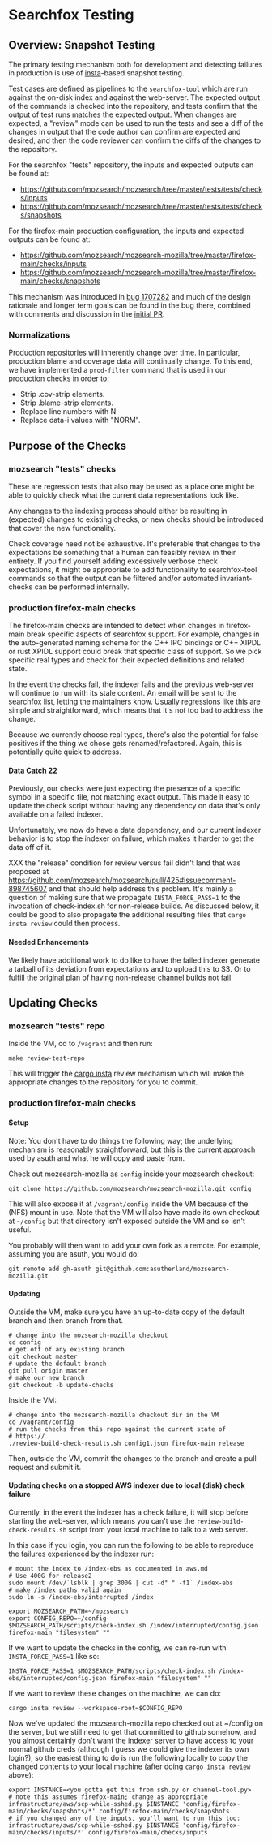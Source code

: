# Searchfox Testing

## Overview: Snapshot Testing

The primary testing mechanism both for development and detecting failures in
production is use of [insta](https://insta.rs/)-based snapshot testing.

Test cases are defined as pipelines to the `searchfox-tool` which are run
against the on-disk index and against the web-server.  The expected output of
the commands is checked into the repository, and tests confirm that the output
of test runs matches the expected output.  When changes are expected, a "review"
mode can be used to run the tests and see a diff of the changes in output that
the code author can confirm are expected and desired, and then the code reviewer
can confirm the diffs of the changes to the repository.

For the searchfox "tests" repository, the inputs and expected outputs can be
found at:
- https://github.com/mozsearch/mozsearch/tree/master/tests/tests/checks/inputs
- https://github.com/mozsearch/mozsearch/tree/master/tests/tests/checks/snapshots

For the firefox-main production configuration, the inputs and expected
outputs can be found at:
- https://github.com/mozsearch/mozsearch-mozilla/tree/master/firefox-main/checks/inputs
- https://github.com/mozsearch/mozsearch-mozilla/tree/master/firefox-main/checks/snapshots

This mechanism was introduced in
[bug 1707282](https://bugzilla.mozilla.org/show_bug.cgi?id=1707282) and much of
the design rationale and longer term goals can be found in the bug there,
combined with comments and discussion in the
[initial PR](https://github.com/mozsearch/mozsearch/pull/422).

### Normalizations

Production repositories will inherently change over time.  In particular,
production blame and coverage data will continually change.  To this end, we
have implemented a `prod-filter` command that is used in our production checks
in order to:
- Strip .cov-strip elements.
- Strip .blame-strip elements.
- Replace line numbers with N
- Replace data-i values with "NORM".

## Purpose of the Checks

### mozsearch "tests" checks

These are regression tests that also may be used as a place one might be able to
quickly check what the current data representations look like.

Any changes to the indexing process should either be resulting in (expected)
changes to existing checks, or new checks should be introduced that cover the
new functionality.

Check coverage need not be exhaustive.  It's preferable that changes to the
expectations be something that a human can feasibly review in their entirety.
If you find yourself adding excessively verbose check expectations, it might
be appropriate to add functionality to searchfox-tool commands so that the
output can be filtered and/or automated invariant-checks can be performed
internally.

### production firefox-main checks

The firefox-main checks are intended to detect when changes in
firefox-main break specific aspects of searchfox support.  For example,
changes in the auto-generated naming scheme for the C++ IPC bindings or C++
XIPDL or rust XPIDL support could break that specific class of support.  So we
pick specific real types and check for their expected definitions and related
state.

In the event the checks fail, the indexer fails and the previous web-server will
continue to run with its stale content.  An email will be sent to the searchfox
list, letting the maintainers know.  Usually regressions like this are simple
and straightforward, which means that it's not too bad to address the change.

Because we currently choose real types, there's also the potential for false
positives if the thing we chose gets renamed/refactored.  Again, this is
potentially quite quick to address.

#### Data Catch 22

Previously, our checks were just expecting the presence of a specific symbol in
a specific file, not matching exact output.  This made it easy to update the
check script without having any dependency on data that's only available on a
failed indexer.

Unfortunately, we now do have a data dependency, and our current indexer
behavior is to stop the indexer on failure, which makes it harder to get the
data off of it.

XXX the "release" condition for review versus fail didn't land that was proposed
at https://github.com/mozsearch/mozsearch/pull/425#issuecomment-898745607 and
that should help address this problem.  It's mainly a question of making sure
that we propagate `INSTA_FORCE_PASS=1` to the invocation of check-index.sh
for non-release builds.  As discussed below, it could be good to also propagate
the additional resulting files that `cargo insta review` could then process.

#### Needed Enhancements

We likely have additional work to do like to have the failed indexer generate a
tarball of its deviation from expectations and to upload this to S3.  Or to
fulfill the original plan of having non-release channel builds not fail

## Updating Checks

### mozsearch "tests" repo

Inside the VM, cd to `/vagrant` and then run:
```
make review-test-repo
```

This will trigger the [cargo insta](https://insta.rs/docs/cli/) review
mechanism which will make the appropriate changes to the repository for you to
commit.

### production firefox-main checks

#### Setup

Note: You don't have to do things the following way; the underlying mechanism is
reasonably straightforward, but this is the current approach used by asuth and
what he will copy and paste from.

Check out mozsearch-mozilla as `config` inside your mozsearch checkout:
```
git clone https://github.com/mozsearch/mozsearch-mozilla.git config
```

This will also expose it at `/vagrant/config` inside the VM because of the (NFS)
mount in use.  Note that the VM will also have made its own checkout at
`~/config` but that directory isn't exposed outside the VM and so isn't useful.

You probably will then want to add your own fork as a remote.  For example,
assuming you are asuth, you would do:
```
git remote add gh-asuth git@github.com:asutherland/mozsearch-mozilla.git
```

#### Updating

Outside the VM, make sure you have an up-to-date copy of the default branch and
then branch from that.
```shell
# change into the mozsearch-mozilla checkout
cd config
# get off of any existing branch
git checkout master
# update the default branch
git pull origin master
# make our new branch
git checkout -b update-checks
```

Inside the VM:
```shell
# change into the mozsearch-mozilla checkout dir in the VM
cd /vagrant/config
# run the checks from this repo against the current state of
# https://
./review-build-check-results.sh config1.json firefox-main release
```

Then, outside the VM, commit the changes to the branch and create a pull
request and submit it.

#### Updating checks on a stopped AWS indexer due to local (disk) check failure

Currently, in the event the indexer has a check failure, it will stop before
starting the web-server, which means you can't use the
`review-build-check-results.sh` script from your local machine to talk to a web
server.

In this case if you login, you can run the following to be able to reproduce the
failures experienced by the indexer run:

```shell
# mount the index to /index-ebs as documented in aws.md
# Use 400G for release2
sudo mount /dev/`lsblk | grep 300G | cut -d" " -f1` /index-ebs
# make /index paths valid again
sudo ln -s /index-ebs/interrupted /index

export MOZSEARCH_PATH=~/mozsearch
export CONFIG_REPO=~/config
$MOZSEARCH_PATH/scripts/check-index.sh /index/interrupted/config.json firefox-main "filesystem" ""
```

If we want to update the checks in the config, we can re-run with
`INSTA_FORCE_PASS=1` like so:

```shell
INSTA_FORCE_PASS=1 $MOZSEARCH_PATH/scripts/check-index.sh /index-ebs/interrupted/config.json firefox-main "filesystem" ""
```

If we want to review these changes on the machine, we can do:
```shell
cargo insta review --workspace-root=$CONFIG_REPO
```

Now we've updated the mozsearch-mozilla repo checked out at ~/config on the
server, but we still need to get that committed to github somehow, and you
almost certainly don't want the indexer server to have access to your normal
github creds (although I guess we could give the indexer its own login?), so
the easiest thing to do is run the following locally to copy the changed
contents to your local machine (after doing `cargo insta review` above):

```shell
export INSTANCE=<you gotta get this from ssh.py or channel-tool.py>
# note this assumes firefox-main; change as appropriate
infrastructure/aws/scp-while-sshed.py $INSTANCE 'config/firefox-main/checks/snapshots/*' config/firefox-main/checks/snapshots
# if you changed any of the inputs, you'll want to run this too:
infrastructure/aws/scp-while-sshed.py $INSTANCE 'config/firefox-main/checks/inputs/*' config/firefox-main/checks/inputs
```

